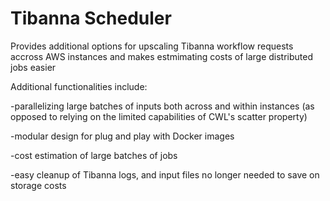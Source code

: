 # Tibanna Scheduler
Provides additional options for upscaling Tibanna workflow requests accross AWS instances and makes estmimating costs of large distributed jobs easier

Additional functionalities include:

-parallelizing large batches of inputs both across and within instances (as opposed to relying on the limited capabilities of CWL's scatter property)

-modular design for plug and play with Docker images

-cost estimation of large batches of jobs

-easy cleanup of Tibanna logs, and input files no longer needed to save on storage costs
